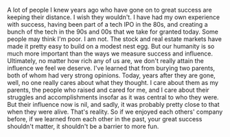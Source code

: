 A lot of people I knew years ago who have gone on to great success are keeping their distance. I wish they wouldn't. I have had my own experience with success, having been part of a tech IPO in the 80s, and creating a bunch of the tech in the 90s and 00s that we take for granted today. Some people may think I'm poor. I am not. The stock and real estate markets have made it pretty easy to build on a modest nest egg. But our humanity is so much more important than the ways we measure success and influence. Ultimately, no matter how rich any of us are, we don't really attain the influence we feel we deserve. I've learned that from burying two parents, both of whom had very strong opinions. Today, years after they are gone, well, no one really cares about what they thought. I care about them as my parents, the people who raised and cared for me, and I care about their struggles and accomplishments insofar as it was central to who they were. But their influence now is nil, and sadly, it was probably pretty close to that when they were alive. That's reality. So if we enjoyed each others' company before, if we learned from each other in the past, your great success shouldn't matter, it shouldn't be a barrier to more fun. 
